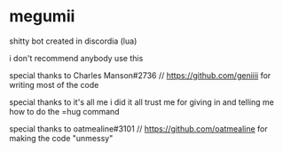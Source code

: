 # megumii
shitty bot created in discordia (lua)

i don't recommend anybody use this

special thanks to Charles Manson#2736 // https://github.com/geniiii for writing most of the code

special thanks to it's all me i did it all trust me for giving in and telling me how to do the =hug command

special thanks to oatmealine#3101 // https://github.com/oatmealine for making the code "unmessy"
